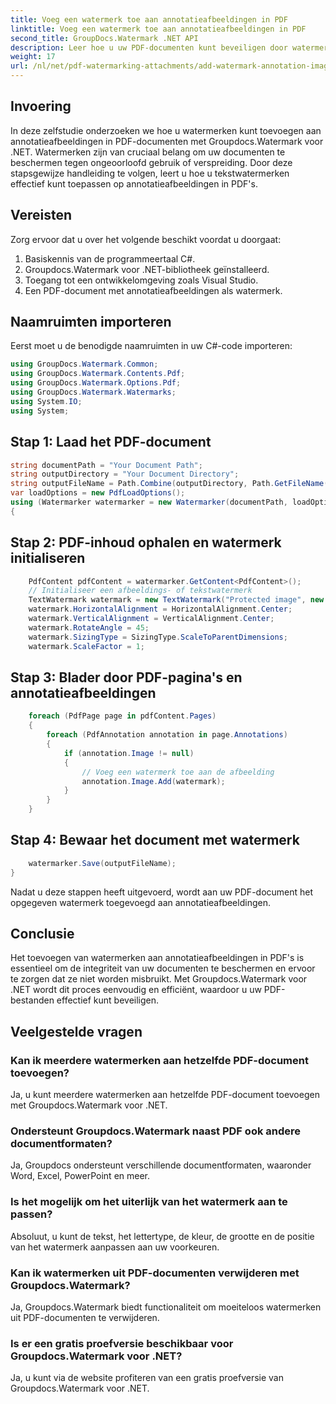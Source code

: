 ```yaml
---
title: Voeg een watermerk toe aan annotatieafbeeldingen in PDF
linktitle: Voeg een watermerk toe aan annotatieafbeeldingen in PDF
second_title: GroupDocs.Watermark .NET API
description: Leer hoe u uw PDF-documenten kunt beveiligen door watermerken aan annotatieafbeeldingen toe te voegen met Groupdocs.Watermark voor .NET.
weight: 17
url: /nl/net/pdf-watermarking-attachments/add-watermark-annotation-images-pdf/
---
```

## Invoering
In deze zelfstudie onderzoeken we hoe u watermerken kunt toevoegen aan annotatieafbeeldingen in PDF-documenten met Groupdocs.Watermark voor .NET. Watermerken zijn van cruciaal belang om uw documenten te beschermen tegen ongeoorloofd gebruik of verspreiding. Door deze stapsgewijze handleiding te volgen, leert u hoe u tekstwatermerken effectief kunt toepassen op annotatieafbeeldingen in PDF's.
## Vereisten
Zorg ervoor dat u over het volgende beschikt voordat u doorgaat:
1. Basiskennis van de programmeertaal C#.
2. Groupdocs.Watermark voor .NET-bibliotheek geïnstalleerd.
3. Toegang tot een ontwikkelomgeving zoals Visual Studio.
4. Een PDF-document met annotatieafbeeldingen als watermerk.

## Naamruimten importeren
Eerst moet u de benodigde naamruimten in uw C#-code importeren:
```csharp
using GroupDocs.Watermark.Common;
using GroupDocs.Watermark.Contents.Pdf;
using GroupDocs.Watermark.Options.Pdf;
using GroupDocs.Watermark.Watermarks;
using System.IO;
using System;
```
## Stap 1: Laad het PDF-document
```csharp
string documentPath = "Your Document Path";
string outputDirectory = "Your Document Directory";
string outputFileName = Path.Combine(outputDirectory, Path.GetFileName(documentPath));
var loadOptions = new PdfLoadOptions();
using (Watermarker watermarker = new Watermarker(documentPath, loadOptions))
{
```
## Stap 2: PDF-inhoud ophalen en watermerk initialiseren
```csharp
    PdfContent pdfContent = watermarker.GetContent<PdfContent>();
    // Initialiseer een afbeeldings- of tekstwatermerk
    TextWatermark watermark = new TextWatermark("Protected image", new Font("Arial", 8));
    watermark.HorizontalAlignment = HorizontalAlignment.Center;
    watermark.VerticalAlignment = VerticalAlignment.Center;
    watermark.RotateAngle = 45;
    watermark.SizingType = SizingType.ScaleToParentDimensions;
    watermark.ScaleFactor = 1;
```
## Stap 3: Blader door PDF-pagina's en annotatieafbeeldingen
```csharp
    foreach (PdfPage page in pdfContent.Pages)
    {
        foreach (PdfAnnotation annotation in page.Annotations)
        {
            if (annotation.Image != null)
            {
                // Voeg een watermerk toe aan de afbeelding
                annotation.Image.Add(watermark);
            }
        }
    }
```
## Stap 4: Bewaar het document met watermerk
```csharp
    watermarker.Save(outputFileName);
}
```
Nadat u deze stappen heeft uitgevoerd, wordt aan uw PDF-document het opgegeven watermerk toegevoegd aan annotatieafbeeldingen.

## Conclusie
Het toevoegen van watermerken aan annotatieafbeeldingen in PDF's is essentieel om de integriteit van uw documenten te beschermen en ervoor te zorgen dat ze niet worden misbruikt. Met Groupdocs.Watermark voor .NET wordt dit proces eenvoudig en efficiënt, waardoor u uw PDF-bestanden effectief kunt beveiligen.
## Veelgestelde vragen
### Kan ik meerdere watermerken aan hetzelfde PDF-document toevoegen?
Ja, u kunt meerdere watermerken aan hetzelfde PDF-document toevoegen met Groupdocs.Watermark voor .NET.
### Ondersteunt Groupdocs.Watermark naast PDF ook andere documentformaten?
Ja, Groupdocs ondersteunt verschillende documentformaten, waaronder Word, Excel, PowerPoint en meer.
### Is het mogelijk om het uiterlijk van het watermerk aan te passen?
Absoluut, u kunt de tekst, het lettertype, de kleur, de grootte en de positie van het watermerk aanpassen aan uw voorkeuren.
### Kan ik watermerken uit PDF-documenten verwijderen met Groupdocs.Watermark?
Ja, Groupdocs.Watermark biedt functionaliteit om moeiteloos watermerken uit PDF-documenten te verwijderen.
### Is er een gratis proefversie beschikbaar voor Groupdocs.Watermark voor .NET?
Ja, u kunt via de website profiteren van een gratis proefversie van Groupdocs.Watermark voor .NET.